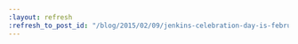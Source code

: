 ```yaml
---
:layout: refresh
:refresh_to_post_id: "/blog/2015/02/09/jenkins-celebration-day-is-february-26"
---
```

